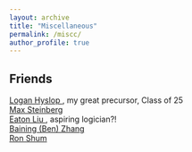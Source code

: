 ```yaml
---
layout: archive
title: "Miscellaneous"
permalink: /miscc/
author_profile: true
---
```


Friends
------
<a href="https://loganhyslop.github.io"> Logan Hyslop </a>, my great precursor, Class of 25 <br>
<a href="https://max.steinbergfour.com/"> Max Steinberg </a> <br>
<a href="https://amgminequality.github.io/"> Eaton Liu </a>, aspiring logician?! <br>
<a href="http://bzhangbp.student.ust.hk/"> Baining (Ben) Zhang </a> <br>
<a href= "https://teinc3.github.io/"> Ron Shum </a>
